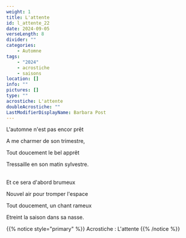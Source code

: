 ```yaml
---
weight: 1
title: L'attente
id: l_attente_22
date: 2024-09-05
verseLength: 8
divider: ""
categories:
    - Automne
tags:
    - "2024"
    - acrostiche
    - saisons
location: []
info: ""
pictures: []
type: ""
acrostiche: L'attente
doubleAcrostiche: ""
LastModifierDisplayName: Barbara Post
---
```

L'automne n'est pas encor prêt

A me charmer de son trimestre,

Tout doucement le bel apprêt

Tressaille en son matin sylvestre.

 \
Et ce sera d'abord brumeux

Nouvel air pour tromper l'espace

Tout doucement, un chant rameux

Etreint la saison dans sa nasse.

<!-- FM:Snippet:Start data:{"id":"_simpleNotice","fields":[{"name":"content","value":"Acrostiche : L'attente"}]} -->
{{% notice style="primary" %}}
Acrostiche : L'attente
{{% /notice %}}
<!-- FM:Snippet:End -->